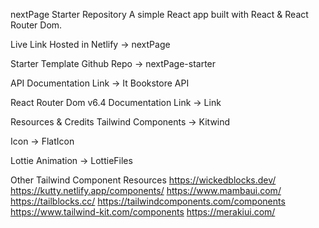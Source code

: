 nextPage Starter Repository
A simple React app built with React & React Router Dom.

Live Link
Hosted in Netlify -> nextPage

Starter Template
Github Repo -> nextPage-starter

API
Documentation Link -> It Bookstore API

React Router Dom v6.4
Documentation Link -> Link

Resources & Credits
Tailwind Components -> Kitwind

Icon -> FlatIcon

Lottie Animation -> LottieFiles

Other Tailwind Component Resources
https://wickedblocks.dev/ https://kutty.netlify.app/components/ https://www.mambaui.com/ https://tailblocks.cc/ https://tailwindcomponents.com/components https://www.tailwind-kit.com/components https://merakiui.com/
